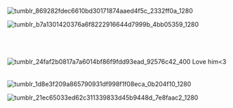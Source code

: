 ![tumblr_869282fdec6610bd30171874aaed4f5c_2332ff0a_1280](https://github.com/user-attachments/assets/7f35841d-5d8c-463a-b140-929f0c496785)






![tumblr_b7a1301420376a6f8222916644d7999b_4bb05359_1280](https://github.com/user-attachments/assets/67bb60d0-9fc1-4f7b-a475-640cc018c876)


ㅤㅤㅤㅤㅤㅤㅤㅤㅤㅤㅤㅤㅤㅤㅤㅤㅤ

ㅤㅤㅤㅤㅤㅤㅤㅤㅤㅤㅤㅤㅤㅤㅤㅤㅤㅤㅤㅤ![tumblr_24faf2b0817a7a6014bf86f9fdd93ead_92576c42_400](https://github.com/user-attachments/assets/6c7c9ff6-ae5d-417c-ad40-2046e185dc02) Love him<3




ㅤㅤㅤㅤㅤㅤㅤㅤㅤㅤㅤㅤㅤㅤㅤㅤ![tumblr_1d8e3f209a865790931df998f1f08eca_0b204f10_1280](https://github.com/user-attachments/assets/9f289e68-4ccd-4f56-babd-99052480eaa2)



![tumblr_21ec65033ed62c311339833d45b9448d_7e8faac2_1280](https://github.com/user-attachments/assets/449baedf-a49d-400e-8b72-534eb42216ef)

